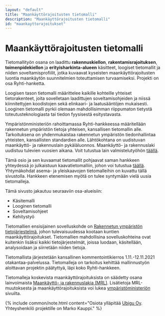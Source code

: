 ```yaml
---
layout: "default"
title: "Maankäyttörajoitusten tietomalli"
description: "Maankäyttörajoitusten tietomalli"
id: "maankayttorajoitukset"
---
```

# Maankäyttörajoitusten tietomalli
<!--{%include common/note.html content="Projekti on käynnissä, ja sivuston tiedot päivittyvät vaiheittain."%}-->

Tietomallityön osana on laadittu **rakennuskiellon**, **rakentamisrajoituksen**, **toimenpidekiellon** ja **erityisharkinta-alueen** käsitteet, loogiset tietomallit ja niiden soveltamisprofiilit, jotka kuvaavat kyseisten maankäyttörajoitusten luontia maankäytön suunnitelmien toteuttamisen turvaamiseksi. Projekti on osa Ryhti-hanketta. 

Loogisen tason tietomalli määrittelee kaikille kohteille yhteiset tietorakenteet, joita sovelletaan laadittujen soveltamisohjeiden ja niissä kiinnitettyjen koodistojen sekä elinkaari- ja laatusääntöjen mukaisesti. Looginen tietomalli pyrkii olemaan mahdollisimman riippumaton tietystä toteutusteknologiasta tai tiedon fyysisestä esitystavasta.

Ympäristönministeriön rahoittamassa Ryhti-hankkeessa määritellään rakennetun ympäristön tietoja yhteisen, kansallisen tietomallin alle. Tarkoituksena on yhdenmukaistaa rakennetun ympäristön tiedonhallintaa yhteisten, kansallisten standardien alle. Lähtökohtana on uudistuvan maankäyttö- ja rakennuslain pykäläluonnos. Maankäyttö- ja rakennuslaki uudistuu tulevien vuosien aikana. Voit tutustua lain valmistelutyöhön [täällä](https://www.mrluudistus.fi).

Tämä osio ja sen kuvaamat tietomallit pohjaavat saman hankkeen yhteydessä jo julkaistuun kaavatietomalliin, johon voi tutustua [täällä](https://tietomallit.ymparisto.fi/kaavatiedot/). Yhtymäkohdat asema- ja yleiskaavojen tietomalleihin on kuvattu tällä sivustolla. Hankkeen etenemisen myötä on tulee syntymään vielä uusia tietomalleja.

Tämä sivusto jakautuu seuraaviin osa-alueisiin:
- Käsitemalli
- Looginen tietomalli
- Soveltamisohjeet
- Kehitystyö

Tietomallien ensisijainen sovelluskohde on [Rakennetun ympäristön tietojärjestelmä](https://ym.fi/fi/ryhti), johon tulevaisuudessa kootaan kuntien maankäyttörajoitukset. Tietomallien mahdollisina sovelluskohteina ovat kuitenkin lisäksi kaikki tietojärjestelmät, joissa luodaan, käsitellään, analysoidaan ja siirretään niiden tietoja.

Tietomallista järjestetään kansallinen kommentointikierros 1.11.-12.11.2021 otakantaa-palvelussa. Tietomalleja on tarkoitus kehittää mallinnustyön aloittavan projektin päätyttyä, läpi koko Ryhti-hankkeen.

Tietomalleja koskevista maankäyttörajoituksista on säädetty osana lainvoimaista [Maankäyttö- ja rakennuslakia (MRL)](https://www.finlex.fi/fi/laki/ajantasa/1999/19990132). Lisätietoja MRL-muutoksesta ja maankäyttörajoituksista voi lukea [ympäristöministeriön](https://ym.fi/fi/ryhti) sivuilta. 

{% include common/note.html content="Osiota ylläpitää [Ubigu Oy](https://www.ubigu.fi). Yhteyshenkilö projektille on Marko Kauppi." %}
